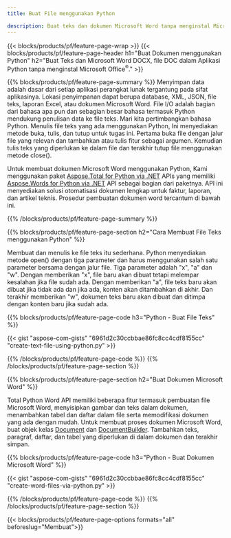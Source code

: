 ```yaml
---
title: Buat File menggunakan Python 

description: Buat teks dan dokumen Microsoft Word tanpa menginstal Microsoft Office 
---
```


{{< blocks/products/pf/feature-page-wrap >}}
{{< blocks/products/pf/feature-page-header h1="Buat Dokumen menggunakan Python" h2="Buat Teks dan Microsoft Word DOCX, file DOC dalam Aplikasi Python tanpa menginstal Microsoft Office<sup>&reg;</sup>." >}}

{{% blocks/products/pf/feature-page-summary %}}
Menyimpan data adalah dasar dari setiap aplikasi perangkat lunak tergantung pada sifat aplikasinya. Lokasi penyimpanan dapat berupa database, XML, JSON, file teks, laporan Excel, atau dokumen Microsoft Word. File I/O adalah bagian dari bahasa apa pun dan sebagian besar bahasa termasuk Python mendukung penulisan data ke file teks. Mari kita pertimbangkan bahasa Python. Menulis file teks yang ada menggunakan Python, Ini menyediakan metode buka, tulis, dan tutup untuk tugas ini. Pertama buka file dengan jalur file yang relevan dan tambahkan atau tulis fitur sebagai argumen. Kemudian tulis teks yang diperlukan ke dalam file dan terakhir tutup file menggunakan metode close(). 

Untuk membuat dokumen Microsoft Word menggunakan Python, Kami menggunakan paket [Aspose.Total for Python via .NET](https://products.aspose.com/total/python-net/) APIs yang memiliki [Aspose.Words for Python via .NET](https://products.aspose.com/words/python-net/) API sebagai bagian dari paketnya. API ini menyediakan solusi otomatisasi dokumen lengkap untuk faktur, laporan, dan artikel teknis. Prosedur pembuatan dokumen word tercantum di bawah ini.

{{% /blocks/products/pf/feature-page-summary  %}}

{{% blocks/products/pf/feature-page-section  h2="Cara Membuat File Teks menggunakan Python" %}}

Membuat dan menulis ke file teks itu sederhana. Python menyediakan metode open() dengan tiga parameter dan harus menggunakan salah satu parameter bersama dengan jalur file. Tiga parameter adalah "x", "a" dan "w". Dengan memberikan "x", file baru akan dibuat tetapi melempar kesalahan jika file sudah ada. Dengan memberikan "a", file teks baru akan dibuat jika tidak ada dan jika ada, konten akan ditambahkan di akhir. Dan terakhir memberikan "w", dokumen teks baru akan dibuat dan ditimpa dengan konten baru jika sudah ada.

{{% blocks/products/pf/feature-page-code h3="Python - Buat File Teks" %}}

{{< gist "aspose-com-gists" "6961d2c30ccbbae86fc8cc4cdf8155cc" "create-text-file-using-python.py" >}}

{{% /blocks/products/pf/feature-page-code  %}}
{{% /blocks/products/pf/feature-page-section %}}

{{% blocks/products/pf/feature-page-section  h2="Buat Dokumen Microsoft Word" %}}

Total Python Word API memiliki beberapa fitur termasuk pembuatan file Microsoft Word, menyisipkan gambar dan teks dalam dokumen, menambahkan tabel dan daftar dalam file serta memodifikasi dokumen yang ada dengan mudah. Untuk membuat proses dokumen Microsoft Word, buat objek kelas [Document](https://reference.aspose.com/words/python-net/aspose.words/document/) dan [DocumentBuilder](https://reference.aspose.com/words/python-net/aspose.words/documentbuilder/). Tambahkan teks, paragraf, daftar, dan tabel yang diperlukan di dalam dokumen dan terakhir simpan.

{{% blocks/products/pf/feature-page-code h3="Python - Buat Dokumen Microsoft Word" %}}

{{< gist "aspose-com-gists" "6961d2c30ccbbae86fc8cc4cdf8155cc" "create-word-files-via-python.py" >}}

{{% /blocks/products/pf/feature-page-code  %}}
{{% /blocks/products/pf/feature-page-section %}}

{{< blocks/products/pf/feature-page-options formats="all" beforeslug="Membuat">}}